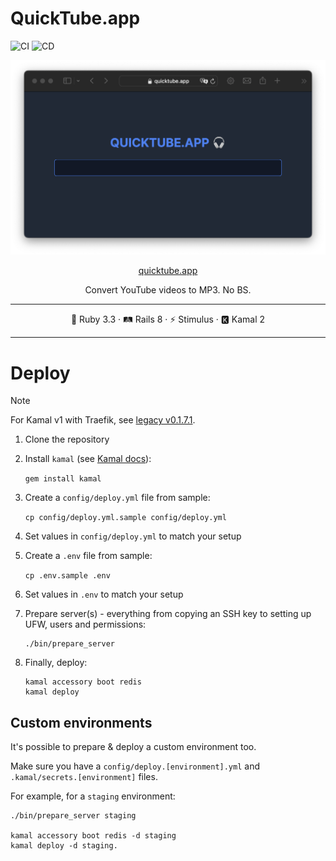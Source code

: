 # QuickTube.app

![CI](https://github.com/vladyio/quicktube/actions/workflows/ci.yml/badge.svg)
![CD](https://github.com/vladyio/quicktube/actions/workflows/cd.yml/badge.svg)

<img src="shot.png">

<p align="center">
  <a href="https://quicktube.app/" _target="blank">quicktube.app</a>
</p>

<p align="center">Convert YouTube videos to MP3. No BS.</p>

<hr>

<div align="center">
  💎 Ruby 3.3 · 🛤 Rails 8 · ⚡️ Stimulus · 🅺 Kamal 2
</div>

<hr>

# Deploy

> [!NOTE]
> For Kamal v1 with Traefik, see [legacy v0.1.7.1](https://github.com/vladyio/quicktube/tree/v0.1.7.1).

1. Clone the repository
2. Install `kamal` (see [Kamal docs](https://kamal-deploy.org/docs/installation/)):

    `gem install kamal`
3. Create a `config/deploy.yml` file from sample:

    `cp config/deploy.yml.sample config/deploy.yml`
4. Set values in `config/deploy.yml` to match your setup
5. Create a `.env` file from sample:

    `cp .env.sample .env`
6. Set values in `.env` to match your setup
7. Prepare server(s) - everything from copying an SSH key to setting up UFW, users and permissions:

   ```
   ./bin/prepare_server
   ```
8. Finally, deploy:

   ```
   kamal accessory boot redis
   kamal deploy
   ```

## Custom environments

It's possible to prepare & deploy a custom environment too.

Make sure you have a `config/deploy.[environment].yml` and `.kamal/secrets.[environment]` files.

For example, for a `staging` environment:

    ./bin/prepare_server staging

    kamal accessory boot redis -d staging
    kamal deploy -d staging.

